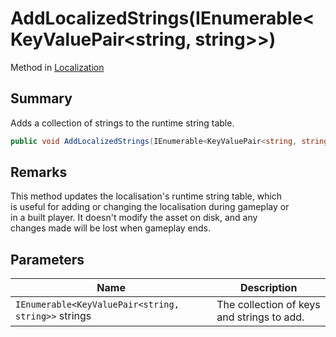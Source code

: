 # AddLocalizedStrings(IEnumerable\<KeyValuePair\<string, string>>)

Method in [Localization](yarn.unity.localization.md)

## Summary

Adds a collection of strings to the runtime string table.

```csharp
public void AddLocalizedStrings(IEnumerable<KeyValuePair<string, string>> strings)
```

## Remarks

This method updates the localisation's runtime string table, which\
is useful for adding or changing the localisation during gameplay or\
in a built player. It doesn't modify the asset on disk, and any\
changes made will be lost when gameplay ends.

## Parameters

| Name                                                | Description                                |
| --------------------------------------------------- | ------------------------------------------ |
| `IEnumerable<KeyValuePair<string, string>>` strings | The collection of keys and strings to add. |
